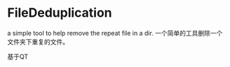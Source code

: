 # FileDeduplication
a simple tool to help remove the repeat file in a dir.
一个简单的工具删除一个文件夹下重复的文件。

基于QT
